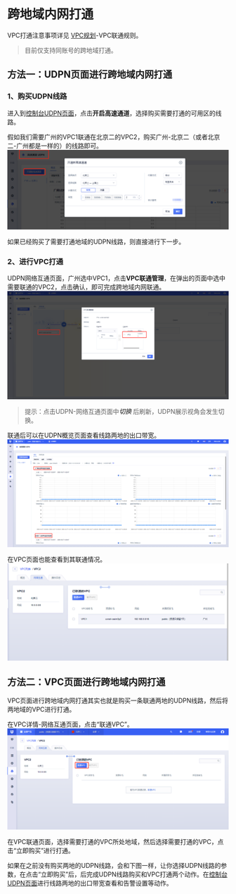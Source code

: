 #  跨地域内网打通

VPC打通注意事项详见 [VPC规划](https://docs.ucloud.cn/vpc/configurationguide/vpcguide)-VPC联通规则。

> 目前仅支持同账号的跨地域打通。

## 方法一：UDPN页面进行跨地域内网打通
### 1、购买UDPN线路

进入到[控制台UDPN页面](https://console.ucloud.cn/udpn/udpn)，点击**开启高速通道**，选择购买需要打通的可用区的线路。

假如我们需要广州的VPC1联通在北京二的VPC2，购买广州-北京二（或者北京二-广州都是一样的）的线路即可。
![](/images/create_udpn.png)

如果已经购买了需要打通地域的UDPN线路，则直接进行下一步。

### 2、进行VPC打通
UDPN网络互通页面，广州选中VPC1，点击**VPC联通管理**，在弹出的页面中选中需要联通的VPC2，点击确认，即可完成跨地域内网联通。
![](/images/create_connection.png)


> 提示：点击UDPN-网络互通页面中***切换*** 后刷新，UDPN展示视角会发生切换。



联通后可以在UDPN概览页面查看线路两地的出口带宽。
![](/images/udpn_watch.png)

在VPC页面也能查看到其联通情况。
![](/images/udpn_watch2.png)

## 方法二：VPC页面进行跨地域内网打通

VPC页面进行跨地域内网打通其实也就是购买一条联通两地的UDPN线路，然后将两地域的VPC进行打通。

在VPC详情-网络互通页面，点击“联通VPC”。
![](/images/create_connection_vpc.png)

在VPC联通页面，选择需要打通的VPC所处地域，然后选择需要打通的VPC，点击“立即购买”进行打通。

如果在之前没有购买两地的UDPN线路，会和下图一样，让你选择UDPN线路的参数，在点击“立即购买”后，后完成UDPN线路购买和VPC打通两个动作。在[控制台UDPN页面](https://console.ucloud.cn/udpn/udpn)进行线路两地的出口带宽查看和告警设置等动作。
